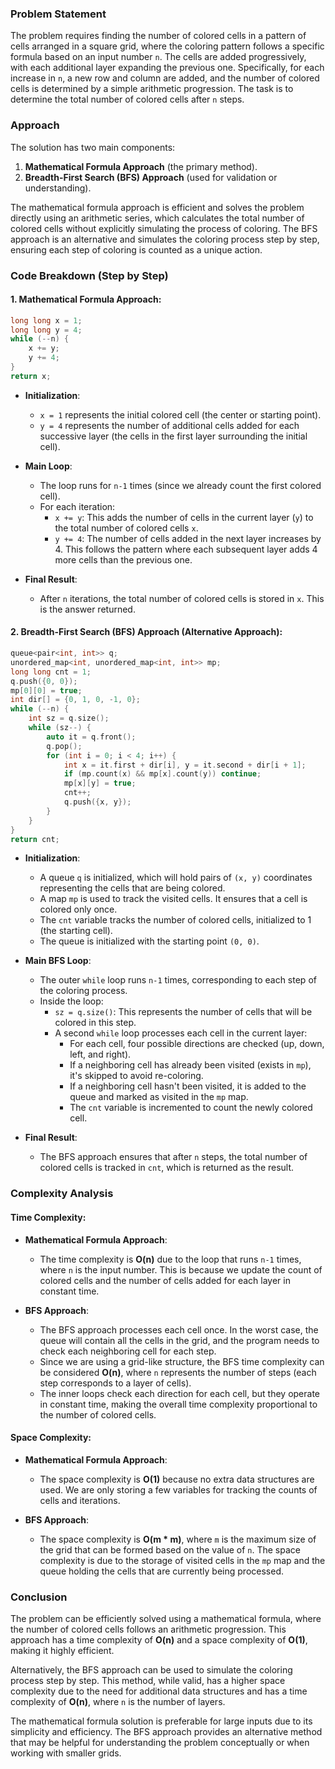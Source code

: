 ### Problem Statement

The problem requires finding the number of colored cells in a pattern of cells arranged in a square grid, where the coloring pattern follows a specific formula based on an input number `n`. The cells are added progressively, with each additional layer expanding the previous one. Specifically, for each increase in `n`, a new row and column are added, and the number of colored cells is determined by a simple arithmetic progression. The task is to determine the total number of colored cells after `n` steps.

### Approach

The solution has two main components:
1. **Mathematical Formula Approach** (the primary method).
2. **Breadth-First Search (BFS) Approach** (used for validation or understanding).

The mathematical formula approach is efficient and solves the problem directly using an arithmetic series, which calculates the total number of colored cells without explicitly simulating the process of coloring. The BFS approach is an alternative and simulates the coloring process step by step, ensuring each step of coloring is counted as a unique action.

### Code Breakdown (Step by Step)

#### 1. **Mathematical Formula Approach**:
```cpp
long long x = 1;
long long y = 4;
while (--n) {
    x += y;
    y += 4;
}
return x;
```
- **Initialization**: 
  - `x = 1` represents the initial colored cell (the center or starting point). 
  - `y = 4` represents the number of additional cells added for each successive layer (the cells in the first layer surrounding the initial cell).
  
- **Main Loop**: 
  - The loop runs for `n-1` times (since we already count the first colored cell).
  - For each iteration:
    - `x += y`: This adds the number of cells in the current layer (`y`) to the total number of colored cells `x`.
    - `y += 4`: The number of cells added in the next layer increases by 4. This follows the pattern where each subsequent layer adds 4 more cells than the previous one.

- **Final Result**: 
  - After `n` iterations, the total number of colored cells is stored in `x`. This is the answer returned.

#### 2. **Breadth-First Search (BFS) Approach** (Alternative Approach):
```cpp
queue<pair<int, int>> q;
unordered_map<int, unordered_map<int, int>> mp;
long long cnt = 1;
q.push({0, 0});
mp[0][0] = true;
int dir[] = {0, 1, 0, -1, 0};
while (--n) {
    int sz = q.size();
    while (sz--) {
        auto it = q.front();
        q.pop();
        for (int i = 0; i < 4; i++) {
            int x = it.first + dir[i], y = it.second + dir[i + 1];
            if (mp.count(x) && mp[x].count(y)) continue;
            mp[x][y] = true;
            cnt++;
            q.push({x, y});
        }
    }
}
return cnt;
```
- **Initialization**:
  - A queue `q` is initialized, which will hold pairs of `(x, y)` coordinates representing the cells that are being colored.
  - A map `mp` is used to track the visited cells. It ensures that a cell is colored only once. 
  - The `cnt` variable tracks the number of colored cells, initialized to 1 (the starting cell).
  - The queue is initialized with the starting point `(0, 0)`.

- **Main BFS Loop**: 
  - The outer `while` loop runs `n-1` times, corresponding to each step of the coloring process.
  - Inside the loop:
    - `sz = q.size()`: This represents the number of cells that will be colored in this step.
    - A second `while` loop processes each cell in the current layer:
      - For each cell, four possible directions are checked (up, down, left, and right).
      - If a neighboring cell has already been visited (exists in `mp`), it's skipped to avoid re-coloring.
      - If a neighboring cell hasn't been visited, it is added to the queue and marked as visited in the `mp` map.
      - The `cnt` variable is incremented to count the newly colored cell.

- **Final Result**:
  - The BFS approach ensures that after `n` steps, the total number of colored cells is tracked in `cnt`, which is returned as the result.

### Complexity Analysis

#### Time Complexity:
- **Mathematical Formula Approach**:
  - The time complexity is **O(n)** due to the loop that runs `n-1` times, where `n` is the input number. This is because we update the count of colored cells and the number of cells added for each layer in constant time.

- **BFS Approach**:
  - The BFS approach processes each cell once. In the worst case, the queue will contain all the cells in the grid, and the program needs to check each neighboring cell for each step.
  - Since we are using a grid-like structure, the BFS time complexity can be considered **O(n)**, where `n` represents the number of steps (each step corresponds to a layer of cells).
  - The inner loops check each direction for each cell, but they operate in constant time, making the overall time complexity proportional to the number of colored cells.

#### Space Complexity:
- **Mathematical Formula Approach**:
  - The space complexity is **O(1)** because no extra data structures are used. We are only storing a few variables for tracking the counts of cells and iterations.

- **BFS Approach**:
  - The space complexity is **O(m * m)**, where `m` is the maximum size of the grid that can be formed based on the value of `n`. The space complexity is due to the storage of visited cells in the `mp` map and the queue holding the cells that are currently being processed.

### Conclusion

The problem can be efficiently solved using a mathematical formula, where the number of colored cells follows an arithmetic progression. This approach has a time complexity of **O(n)** and a space complexity of **O(1)**, making it highly efficient.

Alternatively, the BFS approach can be used to simulate the coloring process step by step. This method, while valid, has a higher space complexity due to the need for additional data structures and has a time complexity of **O(n)**, where `n` is the number of layers.

The mathematical formula solution is preferable for large inputs due to its simplicity and efficiency. The BFS approach provides an alternative method that may be helpful for understanding the problem conceptually or when working with smaller grids.